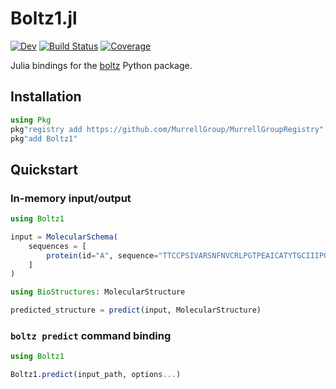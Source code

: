 # Boltz1.jl

[![Dev](https://img.shields.io/badge/docs-dev-blue.svg)](https://MurrellGroup.github.io/Boltz1.jl/dev/)
[![Build Status](https://github.com/MurrellGroup/Boltz1.jl/actions/workflows/CI.yml/badge.svg?branch=main)](https://github.com/MurrellGroup/Boltz1.jl/actions/workflows/CI.yml?query=branch%3Amain)
[![Coverage](https://codecov.io/gh/MurrellGroup/Boltz1.jl/branch/main/graph/badge.svg)](https://codecov.io/gh/MurrellGroup/Boltz1.jl)

Julia bindings for the [boltz](https://github.com/jwohlwend/boltz) Python package.

## Installation

```julia
using Pkg
pkg"registry add https://github.com/MurrellGroup/MurrellGroupRegistry"
pkg"add Boltz1"
```

## Quickstart

### In-memory input/output

```julia
using Boltz1

input = MolecularSchema(
    sequences = [
        protein(id="A", sequence="TTCCPSIVARSNFNVCRLPGTPEAICATYTGCIIIPGATCPGDYAN"),
    ]
)

using BioStructures: MolecularStructure

predicted_structure = predict(input, MolecularStructure)
```

### `boltz predict` command binding

```julia
using Boltz1

Boltz1.predict(input_path, options...)
```
